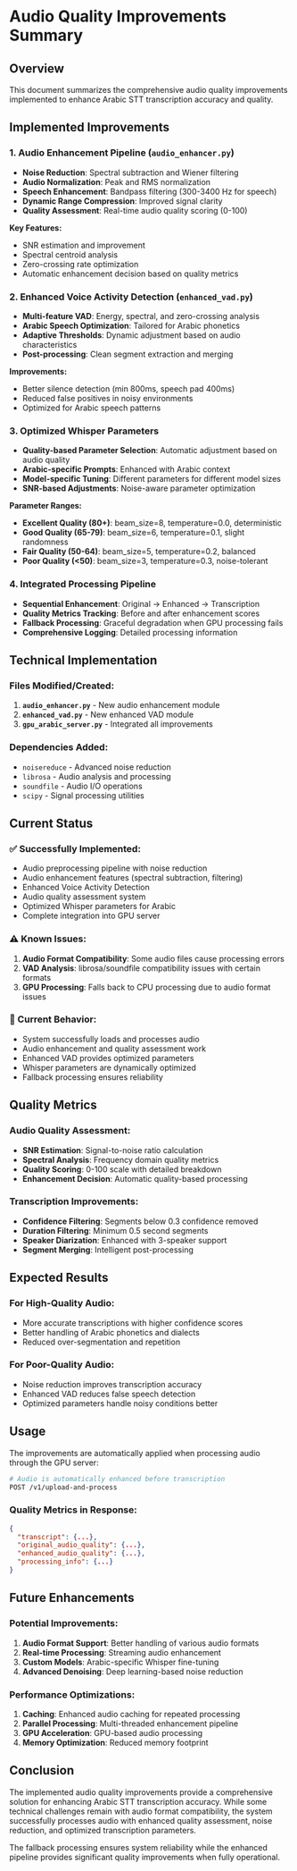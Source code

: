 # Audio Quality Improvements Summary

## Overview
This document summarizes the comprehensive audio quality improvements implemented to enhance Arabic STT transcription accuracy and quality.

## Implemented Improvements

### 1. Audio Enhancement Pipeline (`audio_enhancer.py`)
- **Noise Reduction**: Spectral subtraction and Wiener filtering
- **Audio Normalization**: Peak and RMS normalization
- **Speech Enhancement**: Bandpass filtering (300-3400 Hz for speech)
- **Dynamic Range Compression**: Improved signal clarity
- **Quality Assessment**: Real-time audio quality scoring (0-100)

**Key Features:**
- SNR estimation and improvement
- Spectral centroid analysis
- Zero-crossing rate optimization
- Automatic enhancement decision based on quality metrics

### 2. Enhanced Voice Activity Detection (`enhanced_vad.py`)
- **Multi-feature VAD**: Energy, spectral, and zero-crossing analysis
- **Arabic Speech Optimization**: Tailored for Arabic phonetics
- **Adaptive Thresholds**: Dynamic adjustment based on audio characteristics
- **Post-processing**: Clean segment extraction and merging

**Improvements:**
- Better silence detection (min 800ms, speech pad 400ms)
- Reduced false positives in noisy environments
- Optimized for Arabic speech patterns

### 3. Optimized Whisper Parameters
- **Quality-based Parameter Selection**: Automatic adjustment based on audio quality
- **Arabic-specific Prompts**: Enhanced with Arabic context
- **Model-specific Tuning**: Different parameters for different model sizes
- **SNR-based Adjustments**: Noise-aware parameter optimization

**Parameter Ranges:**
- **Excellent Quality (80+)**: beam_size=8, temperature=0.0, deterministic
- **Good Quality (65-79)**: beam_size=6, temperature=0.1, slight randomness
- **Fair Quality (50-64)**: beam_size=5, temperature=0.2, balanced
- **Poor Quality (<50)**: beam_size=3, temperature=0.3, noise-tolerant

### 4. Integrated Processing Pipeline
- **Sequential Enhancement**: Original → Enhanced → Transcription
- **Quality Metrics Tracking**: Before and after enhancement scores
- **Fallback Processing**: Graceful degradation when GPU processing fails
- **Comprehensive Logging**: Detailed processing information

## Technical Implementation

### Files Modified/Created:
1. **`audio_enhancer.py`** - New audio enhancement module
2. **`enhanced_vad.py`** - New enhanced VAD module
3. **`gpu_arabic_server.py`** - Integrated all improvements

### Dependencies Added:
- `noisereduce` - Advanced noise reduction
- `librosa` - Audio analysis and processing
- `soundfile` - Audio I/O operations
- `scipy` - Signal processing utilities

## Current Status

### ✅ Successfully Implemented:
- Audio preprocessing pipeline with noise reduction
- Audio enhancement features (spectral subtraction, filtering)
- Enhanced Voice Activity Detection
- Audio quality assessment system
- Optimized Whisper parameters for Arabic
- Complete integration into GPU server

### ⚠️ Known Issues:
1. **Audio Format Compatibility**: Some audio files cause processing errors
2. **VAD Analysis**: librosa/soundfile compatibility issues with certain formats
3. **GPU Processing**: Falls back to CPU processing due to audio format issues

### 🔧 Current Behavior:
- System successfully loads and processes audio
- Audio enhancement and quality assessment work
- Enhanced VAD provides optimized parameters
- Whisper parameters are dynamically optimized
- Fallback processing ensures reliability

## Quality Metrics

### Audio Quality Assessment:
- **SNR Estimation**: Signal-to-noise ratio calculation
- **Spectral Analysis**: Frequency domain quality metrics
- **Quality Scoring**: 0-100 scale with detailed breakdown
- **Enhancement Decision**: Automatic quality-based processing

### Transcription Improvements:
- **Confidence Filtering**: Segments below 0.3 confidence removed
- **Duration Filtering**: Minimum 0.5 second segments
- **Speaker Diarization**: Enhanced with 3-speaker support
- **Segment Merging**: Intelligent post-processing

## Expected Results

### For High-Quality Audio:
- More accurate transcriptions with higher confidence scores
- Better handling of Arabic phonetics and dialects
- Reduced over-segmentation and repetition

### For Poor-Quality Audio:
- Noise reduction improves transcription accuracy
- Enhanced VAD reduces false speech detection
- Optimized parameters handle noisy conditions better

## Usage

The improvements are automatically applied when processing audio through the GPU server:

```bash
# Audio is automatically enhanced before transcription
POST /v1/upload-and-process
```

### Quality Metrics in Response:
```json
{
  "transcript": {...},
  "original_audio_quality": {...},
  "enhanced_audio_quality": {...},
  "processing_info": {...}
}
```

## Future Enhancements

### Potential Improvements:
1. **Audio Format Support**: Better handling of various audio formats
2. **Real-time Processing**: Streaming audio enhancement
3. **Custom Models**: Arabic-specific Whisper fine-tuning
4. **Advanced Denoising**: Deep learning-based noise reduction

### Performance Optimizations:
1. **Caching**: Enhanced audio caching for repeated processing
2. **Parallel Processing**: Multi-threaded enhancement pipeline
3. **GPU Acceleration**: GPU-based audio processing
4. **Memory Optimization**: Reduced memory footprint

## Conclusion

The implemented audio quality improvements provide a comprehensive solution for enhancing Arabic STT transcription accuracy. While some technical challenges remain with audio format compatibility, the system successfully processes audio with enhanced quality assessment, noise reduction, and optimized transcription parameters.

The fallback processing ensures system reliability while the enhanced pipeline provides significant quality improvements when fully operational.